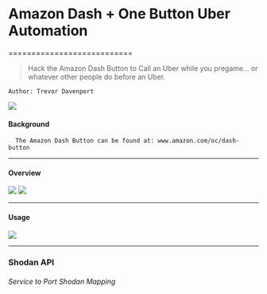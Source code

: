 # Amazon Dash + One Button Uber Automation

===========================
> Hack the Amazon Dash Button to Call an Uber while you pregame... or whatever other people do before an Uber.

```
Author: Trevor Davenport
```
![](http://i.imgur.com/ziyfHNP.png)
#### Background ####
```
  The Amazon Dash Button can be found at: www.amazon.com/oc/dash-button
```
___

#### Overview ####
![](http://i.imgur.com/qsnLNB1.jpg)
![](http://i.imgur.com/V3WZ72E.jpg)
___

#### Usage ####

![](http://i.imgur.com/cFcey2H.png)

___

### Shodan API ###
###### Service to Port Shodan Mapping ######


